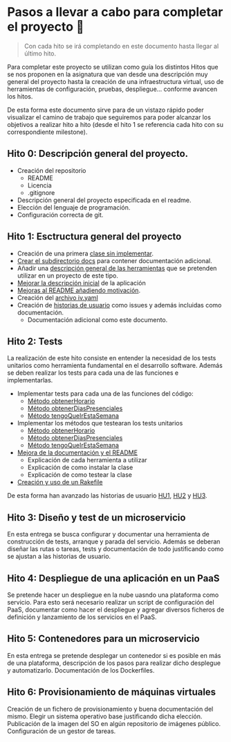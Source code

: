 # Pasos a llevar a cabo para completar el proyecto :walking:
> Con cada hito se irá completando en este documento hasta llegar al último hito.

Para completar este proyecto se utilizan como guía los distintos Hitos que se nos proponen en la asignatura que van desde una descripción muy general del proyecto hasta la creación de una infraestructura virtual, uso de herramientas de configuración, pruebas, despliegue... conforme avancen los hitos.

De esta forma este documento sirve para de un vistazo rápido poder visualizar el camino de trabajo que seguiremos para poder alcanzar los objetivos a realizar hito a hito (desde el hito 1 se referencia cada hito con su correspondiente milestone).

## Hito 0: Descripción general del proyecto.
- Creación del repositorio
    - README
    - Licencia
    - .gitignore
- Descripción general del proyecto especificada en el readme.
- Elección del lenguaje de programación.
- Configuración correcta de git.

## Hito 1: Esctructura general del proyecto
- Creación de una primera [clase sin implementar](https://github.com/antoniocuadros/WhenToClass/issues/6).
- [Crear el subdirectorio docs](https://github.com/antoniocuadros/WhenToClass/issues/2) para contener documentación adicional.
- Añadir una [descripción general de las herramientas](https://github.com/antoniocuadros/WhenToClass/issues/1) que se pretenden utilizar en un proyecto de este tipo.
- [Mejorar la descripción inicial](https://github.com/antoniocuadros/WhenToClass/issues/4) de la aplicación
- [Mejoras al README añadiendo motivación](https://github.com/antoniocuadros/WhenToClass/issues/7).
- Creación del [archivo iv.yaml](https://github.com/antoniocuadros/WhenToClass/issues/3)
- Creación de [historias de usuario](https://github.com/antoniocuadros/WhenToClass/issues/11) como issues y además incluidas como documentación.
    - Documentación adicional como este documento.

## Hito 2: Tests
La realización de este hito consiste en entender la necesidad de los tests unitarios como herramienta fundamental en el desarrollo software. Además se deben realizar los tests para cada una de las funciones e implementarlas.
- Implementar tests para cada una de las funciones del código:
    - [Método obtenerHorario](https://github.com/antoniocuadros/WhenToClass/issues/14)
    - [Método obtenerDiasPresenciales](https://github.com/antoniocuadros/WhenToClass/issues/15)
    - [Método tengoQueIrEstaSemana](https://github.com/antoniocuadros/WhenToClass/issues/24)
- Implementar los métodos que testearan los tests unitarios
    - [Método obtenerHorario](https://github.com/antoniocuadros/WhenToClass/issues/17)
    - [Método obtenerDiasPresenciales](https://github.com/antoniocuadros/WhenToClass/issues/18)
    - [Método tengoQueIrEstaSemana](https://github.com/antoniocuadros/WhenToClass/issues/23)
- [Mejora de la documentación y el README](https://github.com/antoniocuadros/WhenToClass/issues/20)
    - Explicación de cada herramienta a utilizar
    - Explicación de como instalar la clase
    - Explicación de como testear la clase
- [Creación y uso de un Rakefile](https://github.com/antoniocuadros/WhenToClass/issues/19)

De esta forma han avanzado las historias de usuario [HU1](https://github.com/antoniocuadros/WhenToClass/issues/8), [HU2](https://github.com/antoniocuadros/WhenToClass/issues/9) y [HU3](https://github.com/antoniocuadros/WhenToClass/issues/10).
## Hito 3: Diseño y test de un microservicio
En esta entrega se busca configurar y documentar una herramienta de construcción de tests, arranque y parada del servicio. Además se deberan diseñar las rutas o tareas, tests y documentación de todo justificando como se ajustan a las historias de usuario.

## Hito 4: Despliegue de una aplicación en un PaaS
Se pretende hacer un despliegue en la nube uasndo una plataforma como servicio. Para esto será necesario realizar un script de configuración del PaaS, documentar como hacer el despliegue y agregar diversos ficheros de definición y lanzamiento de los servicios en el PaaS.

## Hito 5: Contenedores para un microservicio
En esta entrega se pretende desplegar un contenedor si es posible en más de una plataforma, descripción de los pasos para realizar dicho desplegue y automatizarlo. Documentación de los Dockerfiles.

## Hito 6: Provisionamiento de máquinas virtuales
Creación de un fichero de provisionamiento y buena documentación del mismo. Elegir un sistema operativo base justificando dicha elección. Publicación de la imagen del SO en algún repositorio de imágenes público. Configuración de un gestor de tareas.


